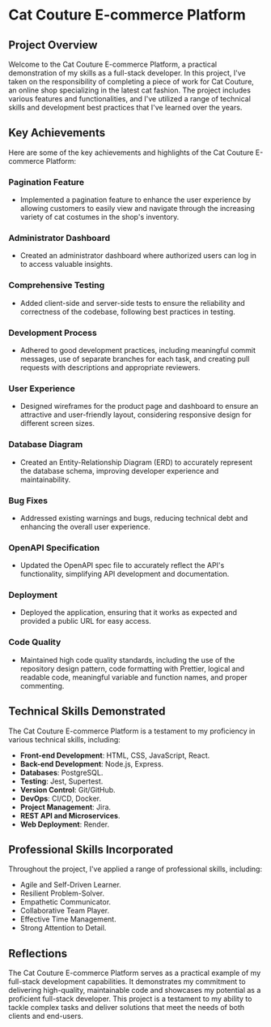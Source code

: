 # Cat Couture E-commerce Platform

## Project Overview

Welcome to the Cat Couture E-commerce Platform, a practical demonstration of my skills as a full-stack developer. In this project, I've taken on the responsibility of completing a piece of work for Cat Couture, an online shop specializing in the latest cat fashion. The project includes various features and functionalities, and I've utilized a range of technical skills and development best practices that I've learned over the years.

## Key Achievements

Here are some of the key achievements and highlights of the Cat Couture E-commerce Platform:

### Pagination Feature

- Implemented a pagination feature to enhance the user experience by allowing customers to easily view and navigate through the increasing variety of cat costumes in the shop's inventory.

### Administrator Dashboard

- Created an administrator dashboard where authorized users can log in to access valuable insights.

### Comprehensive Testing

- Added client-side and server-side tests to ensure the reliability and correctness of the codebase, following best practices in testing.

### Development Process

- Adhered to good development practices, including meaningful commit messages, use of separate branches for each task, and creating pull requests with descriptions and appropriate reviewers.

### User Experience

- Designed wireframes for the product page and dashboard to ensure an attractive and user-friendly layout, considering responsive design for different screen sizes.

### Database Diagram

- Created an Entity-Relationship Diagram (ERD) to accurately represent the database schema, improving developer experience and maintainability.

### Bug Fixes

- Addressed existing warnings and bugs, reducing technical debt and enhancing the overall user experience.

### OpenAPI Specification

- Updated the OpenAPI spec file to accurately reflect the API's functionality, simplifying API development and documentation.

### Deployment

- Deployed the application, ensuring that it works as expected and provided a public URL for easy access.

### Code Quality

- Maintained high code quality standards, including the use of the repository design pattern, code formatting with Prettier, logical and readable code, meaningful variable and function names, and proper commenting.

## Technical Skills Demonstrated

The Cat Couture E-commerce Platform is a testament to my proficiency in various technical skills, including:

- **Front-end Development**: HTML, CSS, JavaScript, React.
- **Back-end Development**: Node.js, Express.
- **Databases**: PostgreSQL.
- **Testing**: Jest, Supertest.
- **Version Control**: Git/GitHub.
- **DevOps**: CI/CD, Docker.
- **Project Management**: Jira.
- **REST API and Microservices**.
- **Web Deployment**: Render.

## Professional Skills Incorporated

Throughout the project, I've applied a range of professional skills, including:

- Agile and Self-Driven Learner.
- Resilient Problem-Solver.
- Empathetic Communicator.
- Collaborative Team Player.
- Effective Time Management.
- Strong Attention to Detail.

## Reflections

The Cat Couture E-commerce Platform serves as a practical example of my full-stack development capabilities. It demonstrates my commitment to delivering high-quality, maintainable code and showcases my potential as a proficient full-stack developer. This project is a testament to my ability to tackle complex tasks and deliver solutions that meet the needs of both clients and end-users.

